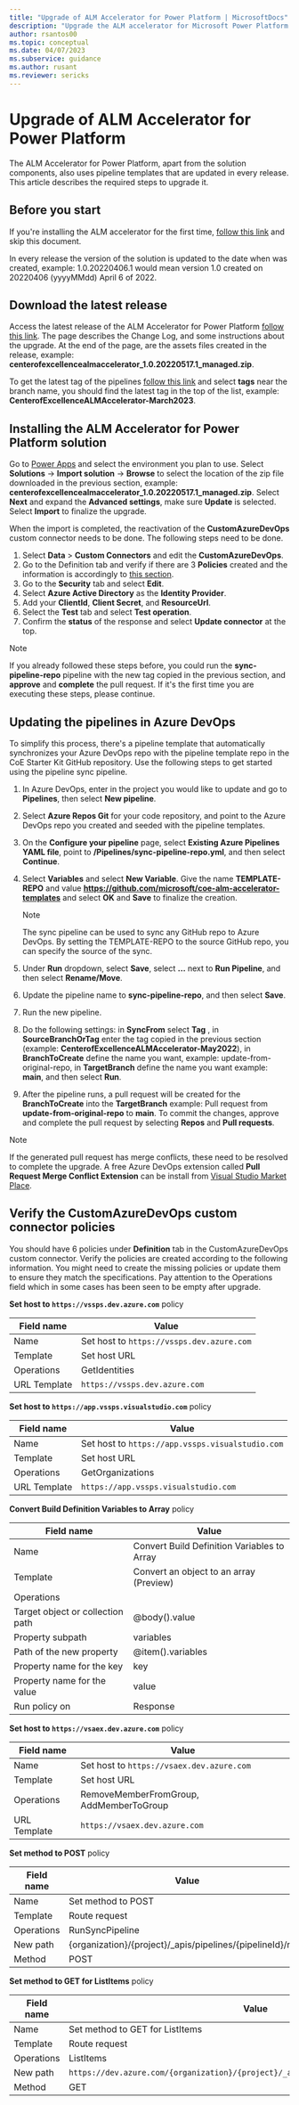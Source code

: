 ```yaml
---
title: "Upgrade of ALM Accelerator for Power Platform | MicrosoftDocs"
description: "Upgrade the ALM accelerator for Microsoft Power Platform."
author: rsantos00
ms.topic: conceptual
ms.date: 04/07/2023
ms.subservice: guidance
ms.author: rusant
ms.reviewer: sericks
---
```

# Upgrade of ALM Accelerator for Power Platform

The ALM Accelerator for Power Platform, apart from the solution components, also uses pipeline templates that are updated in every release. This article describes the required steps to upgrade it.

## Before you start

If you're installing the ALM accelerator for the first time, [follow this link](/power-platform/guidance/coe/setup-almacceleratorpowerplatform) and skip this document.

In every release the version of the solution is updated to the date when was created, example: 1.0.20220406.1 would mean version 1.0 created on 20220406 (yyyyMMdd) April 6 of 2022.

## Download the latest release

Access the latest release of the ALM Accelerator for Power Platform [follow this link](https://github.com/microsoft/coe-starter-kit/releases/latest). The page describes the Change Log, and some instructions about the upgrade. At the end of the page, are the assets files created in the release, example: **centerofexcellencealmaccelerator_1.0.20220517.1_managed.zip**.

To get the latest tag of the pipelines [follow this link](https://github.com/microsoft/coe-alm-accelerator-templates) and select **tags** near the branch name, you should find the latest tag in the top of the list, example: **CenterofExcellenceALMAccelerator-March2023**.

## Installing the ALM Accelerator for Power Platform solution

Go to [Power Apps](https://make.powerapps.com) and select the environment you plan to use. Select **Solutions** -> **Import solution** -> **Browse** to select the location of the zip file downloaded in the previous section, example: **centerofexcellencealmaccelerator_1.0.20220517.1_managed.zip**. Select **Next** and expand the **Advanced settings**, make sure **Update** is selected. Select **Import** to finalize the upgrade.

When the import is completed, the reactivation of the **CustomAzureDevOps** custom connector needs to be done. The following steps need to be done.

1. Select **Data** > **Custom Connectors** and edit the **CustomAzureDevOps**.
1. Go to the Definition tab and verify if there are 3 **Policies** created and the information is accordingly to [this section](/power-platform/guidance/coe/setup-almacceleratorpowerplatform-upgrade-config#create-the-customazuredevops-custom-connector-policies).
1. Go to the **Security** tab and select **Edit**.
1. Select **Azure Active Directory** as the **Identity Provider**.
1. Add your **ClientId**, **Client Secret**, and **ResourceUrl**.
1. Select the **Test** tab and select **Test operation**.
1. Confirm the **status** of the response and select **Update connector** at the top.

> [!NOTE]
> If you already followed these steps before, you could run the **sync-pipeline-repo** pipeline with the new tag copied in the previous section, and **approve** and **complete** the pull request.
If it's the first time you are executing these steps, please continue.

## Updating the pipelines in Azure DevOps

To simplify this process, there's a pipeline template that automatically synchronizes your Azure DevOps repo with the pipeline template repo in the CoE Starter Kit GitHub repository. Use the following steps to get started using the pipeline sync pipeline.

1. In Azure DevOps, enter in the project you would like to update and go to **Pipelines**, then select **New pipeline**.

1. Select **Azure Repos Git** for your code repository, and point to the Azure DevOps repo you created and seeded with the pipeline templates.

1. On the **Configure your pipeline** page, select **Existing Azure Pipelines YAML file**, point to **/Pipelines/sync-pipeline-repo.yml**, and then select **Continue**.

1. Select **Variables** and select **New Variable**. Give the name **TEMPLATE-REPO** and value **<https://github.com/microsoft/coe-alm-accelerator-templates>** and select **OK** and **Save** to finalize the creation.

   > [!NOTE]
   > The sync pipeline can be used to sync any GitHub repo to Azure DevOps. By setting the TEMPLATE-REPO to the source GitHub repo, you can specify the source of the sync.

1. Under **Run** dropdown, select **Save**, select **...** next to **Run Pipeline**, and then select **Rename/Move**.

1. Update the pipeline name to **sync-pipeline-repo**, and then select **Save**.

1. Run the new pipeline.

1. Do the following settings: in **SyncFrom** select **Tag** , in **SourceBranchOrTag** enter the tag copied in the previous section (example: **CenterofExcellenceALMAccelerator-May2022**), in  **BranchToCreate** define the name you want, example: update-from-original-repo, in **TargetBranch** define the name you want example: **main**, and then select **Run**.

1. After the pipeline runs, a pull request will be created for the **BranchToCreate** into the **TargetBranch** example: Pull request from **update-from-original-repo** to **main**. To commit the changes, approve and complete the pull request by selecting **Repos** and **Pull requests**.

> [!NOTE]
> If the generated pull request has merge conflicts, these need to be resolved to complete the upgrade. A free Azure DevOps extension called **Pull Request Merge Conflict Extension** can be install from [Visual Studio Market Place](https://marketplace.visualstudio.com/items?itemName=ms-devlabs.conflicts-tab).

## Verify the CustomAzureDevOps custom connector policies

You should have 6 policies under **Definition** tab in the CustomAzureDevOps custom connector. Verify the policies are created according to the following information. You might need to create the missing policies or update them to ensure they match the specifications. Pay attention to the Operations field which in some cases has been seen to be empty after upgrade.

**Set host to `https://vssps.dev.azure.com`** policy

| **Field name**         | **Value**   |
|-------------------|-------------------|
| Name     | Set host to `https://vssps.dev.azure.com`|
| Template| Set host URL
| Operations | GetIdentities
| URL Template | `https://vssps.dev.azure.com`

**Set host to `https://app.vssps.visualstudio.com`** policy

| **Field name**         | **Value**   |
|-------------------|-------------------|
| Name     | Set host to `https://app.vssps.visualstudio.com` |
| Template| Set host URL |
| Operations | GetOrganizations |
| URL Template | `https://app.vssps.visualstudio.com` |

**Convert Build Definition Variables to Array** policy

| **Field name**         | **Value**   |
|-------------------|-------------------|
| Name     | Convert Build Definition Variables to Array |
| Template| Convert an object to an array (Preview) |
| Operations | |
| Target object or collection path | @body().value |
| Property subpath | variables |
| Path of the new property | @item().variables |
| Property name for the key | key |
| Property name for the value | value |
| Run policy on | Response |

**Set host to `https://vsaex.dev.azure.com`** policy

| **Field name**         | **Value**   |
|-------------------|-------------------|
| Name     | Set host to `https://vsaex.dev.azure.com`|
| Template| Set host URL
| Operations | RemoveMemberFromGroup, AddMemberToGroup
| URL Template | `https://vsaex.dev.azure.com`

**Set method to POST** policy

| **Field name**         | **Value**   |
|-------------------|-------------------|
| Name     | Set method to POST |
| Template| Route request
| Operations | RunSyncPipeline
| New path | {organization}/{project}/_apis/pipelines/{pipelineId}/runs
| Method | POST

**Set method to GET for ListItems** policy

| **Field name**         | **Value**   |
|-------------------|-------------------|
| Name     | Set method to GET for ListItems |
| Template| Route request
| Operations | ListItems
| New path | `https://dev.azure.com/{organization}/{project}/_apis/git/repositories/{repo}/items`
| Method | GET
